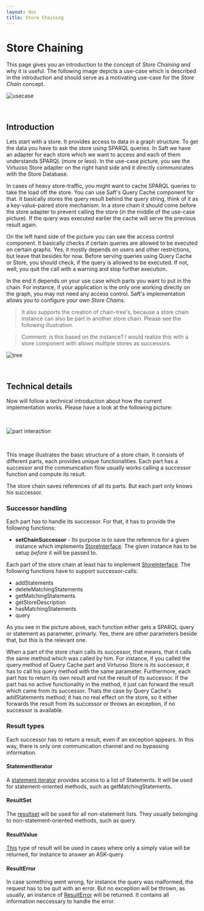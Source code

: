 ```yaml
---
layout: doc
title: Store Chaining
---
```


# Store Chaining

This page gives you an introduction to the concept of _Store Chaining_ and why it is useful.
The following image depicts a use-case which is described in the introduction and should serve as a motivating use-case for the _Store Chain_ concept.

![usecase](https://rawgit.com/SaftIng/safting.github.io/master/doc/phpframework/store/storechain-usecase.svg)

<br/>

## Introduction

Lets start with a store. It provides access to data in a graph structure. To get the data you have to ask the store using SPARQL queries. In Saft we have an adapter for each store which we want to access and each of them understands SPARQL (more or less). In the use-case picture, you see the Virtuoso Store adapter on the right hand side and it directly communicates with the Store Database.

In cases of heavy store-traffic, you might want to cache SPARQL queries to take the load off the store. You can use Saft's Query Cache component for that. It basically stores the query result behind the query string, think of it as a key-value-paired store mechanism. In a store chain it should come before the store adapter to prevent calling the store (in the middle of the use-case picture). If the query was executed earlier the cache will serve the previous result again.

On the left hand side of the picture you can see the access control component. It basically checks if certain queries are allowed to be executed on certain graphs. Yes, it mostly depends on users and other restrictions, but leave that besides for now. Before serving queries using Query Cache or Store, you should check, if the query is allowed to be executed. If not, well, you quit the call with a warning and stop further execution.

In the end it depends on your use case which parts you want to put in the chain. For instance, if your application is the only one working directly on the graph, you may not need any access control. Saft's implementation allows you to configure your own _Store Chains_.

> It also supports the creation of chain-tree's, because a store chain instance can also be part in another store chain. Please see the following illustration.

> Comment: is this based on the instance? I would realize this with a store component with allows multiple stores as successors.

![tree](https://rawgit.com/SaftIng/safting.github.io/master/doc/phpframework/store/storechain-trees.svg)

<br/>

## Technical details

Now will follow a technical introduction about how the current implementation works. Please have a look at the following picture:

<br/>

![part interaction](https://rawgit.com/SaftIng/safting.github.io/master/doc/phpframework/store/storechain-partsinteraction.svg)

<br/>

This image illustrates the basic structure of a store chain. It consists of different parts, each provides unique functionalities. Each part has a successor and the communication flow usually works calling a successor function and compute its result.

The store chain saves references of all its parts. But each part only knows his successor.

### Successor handling

Each part has to handle its successor. For that, it has to provide the following functions:

- **setChainSuccessor** - Its purpose is to save the reference for a given instance which implements [StoreInterface](https://github.com/SaftIng/Saft/blob/master/src/Saft/Store/StoreInterface.php). The given instance has to be setup *before* it will be passed to.

Each part of the store chain at least has to implement [StoreInterface](https://github.com/SaftIng/Saft/blob/master/src/Saft/Store/StoreInterface.php). The following functions have to support successor-calls:

- addStatements
- deleteMatchingStatements
- getMatchingStatements
- getStoreDescription
- hasMatchingStatements
- query

As you see in the picture above, each function either gets a SPARQL query or statement as parameter, primarly. Yes, there are other parameters beside that, but this is the relevant one.

When a part of the store chain calls its successor, that means, that it calls the same method which was called by him. For instance, if you called the query method of Query Cache part and Virtuoso Store is its successor, it has to call his query method with the same parameter. Furthermore, each part *has* to return its own result and not the result of its successor. If the part has no active functionality in the method, it just can forward the result which came from its successor. Thats the case by Query Cache's addStatements method; it has no real effect on the store, so it either forwards the result from its successor or throws an exception, if no successor is available.

### Result types

Each successor has to return a result, even if an exception appears. In this way, there is only one communication channel and no bypassing information.

#### StatementIterator

A [statement iterator](https://github.com/SaftIng/Saft/blob/master/src/Saft/Rdf/AbstractStatementIterator.php) provides access to a list of Statements. It will be used for statement-oriented methods, such as getMatchingStatements.

#### ResultSet

The [resultset](https://github.com/SaftIng/Saft/blob/master/src/Saft/Sparql/ResultSet.php) will be used for all non-statement lists. They usually belonging to non-statement-oriented methods, such as query.

#### ResultValue

[This](https://github.com/SaftIng/Saft/blob/master/src/Saft/Sparql/ResultValue.php) type of result will be used in cases where only a simply value will be returned, for instance to answer an ASK-query.

#### ResultError

In case something went wrong, for instance the query was malformed, the request has to be quit with an error. But no exception will be thrown, as usually, an instance of [ResultError](https://github.com/SaftIng/Saft/blob/master/src/Saft/Sparql/ResultError.php) will be returned. It contains all information neccessary to handle the error.
